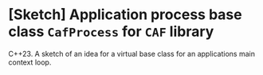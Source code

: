 # [Sketch] Application process base class `CafProcess` for `CAF` library
C++23. A sketch of an idea for a virtual base class for an applications main context loop.
